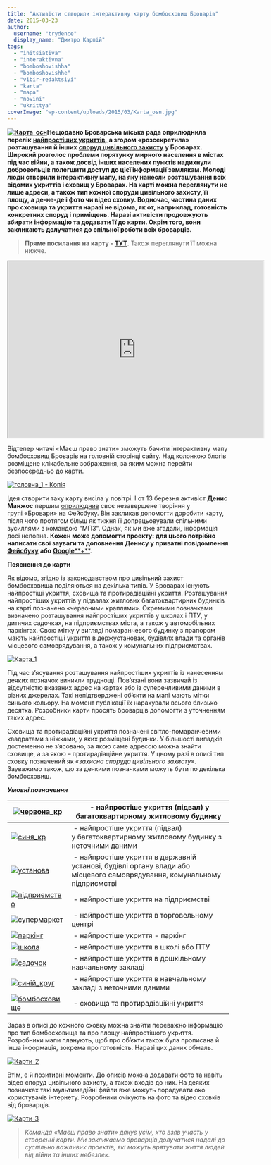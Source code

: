 ```yaml
---
title: "Активісти створили інтерактивну карту бомбосховищ Броварів"
date: 2015-03-23
author: 
  username: "trydence"
  display_name: "Дмитро Карпій"
tags: 
  - "initsiativa"
  - "interaktivna"
  - "bomboshovishha"
  - "bomboshovishhe"
  - "vibir-redaktsiyi"
  - "karta"
  - "mapa"
  - "novini"
  - "ukrittya"
coverImage: "wp-content/uploads/2015/03/Karta_osn.jpg"
---
```


**[![Карта_осн](https://mpz.brovary.org/wp-content/uploads/2015/03/Karta_osn.jpg)](https://mpz.brovary.org/wp-content/uploads/2015/03/Karta_osn.jpg)Нещодавно Броварська міська рада оприлюднила перелік** [**найпростіших укриттів,**](https://mpz.brovary.org/miska-rada-oprilyudnila-perelik-ukrittiv-na-vipadok-nebezpeki-hovatisya-radyat-u-pidvalah/) **а згодом «розсекретила» розташування й інших** [**споруд цивільного захисту**](https://mpz.brovary.org/miskrada-nadala-povnu-zagalnu-informatsiyu-pro-bomboshovishha-brovariv/) **у Броварах. Широкий розголос проблеми порятунку мирного населення в містах під час війни, а також досвід інших населених пунктів надихнули добровольців полегшити доступ до цієї інформації землякам. Молоді люди створили інтерактивну мапу, на яку нанесли розташування всіх відомих укриттів і сховищ у Броварах. На карті можна переглянути не лише адреси, а також тип кожної споруди цивільного захисту, її площу, а де-не-де і фото чи відео сховку. Водночас, частина даних про сховища та укриття наразі не відома, як от, наприклад, готовність конкретних споруд і приміщень. Наразі активісти продовжують збирати інформацію та додавати її до карти. Окрім того, вони закликають долучатися до спільної роботи всіх броварців.**

> **Пряме посилання на карту - [ТУТ](https://mapsengine.google.com/map/u/0/edit?mid=zuV4_TgAhWRo.kEBTN58Z-1qU&hl=uk)**. Також переглянути її можна нижче.

<iframe src="https://mapsengine.google.com/map/embed?mid=zuV4_TgAhWRo.kEBTN58Z-1qU&amp;hl=uk" width="580" height="400"></iframe>

Відтепер читачі «Маєш право знати» зможуть бачити інтерактивну мапу бомбосховищ Броварів на головній сторінці сайту. Над колонкою блогів розміщене клікабельне зображення, за яким можна перейти безпосередньо до карти.

[![головна_1 - Копія](https://mpz.brovary.org/wp-content/uploads/2015/03/golovna_1-Kopiya.jpg)](https://mpz.brovary.org/wp-content/uploads/2015/03/golovna_1-Kopiya.jpg)

Ідея створити таку карту висіла у повітрі. І от 13 березня активіст **Денис Манжос** першим [оприлюднив](https://www.facebook.com/groups/brovary/permalink/1002242193139080/) своє незавершене творіння у групі «Бровари» на Фейсбуку. Він закликав допомогти доробити карту, після чого протягом більш як тижня її допрацьовували спільними зусиллями з командою "МПЗ". Однак, як ми вже згадали, інформація досі неповна. **Кожен може допомогти проекту: для цього потрібно написати свої зауваги та доповнення Денису у приватні повідомлення** [**Фейсбуку**](https://www.facebook.com/dmanzos?fref=ufi) **або** [**Google****+**](https://plus.google.com/u/0/+%D0%94%D0%B5%D0%BD%D0%B8%D1%81%D0%9C%D0%B0%D0%BD%D0%B6%D0%BE%D1%81/about).

**Пояснення до карти**

Як відомо, згідно із законодавством про цивільний захист бомбосховища поділяються на декілька типів. У Броварах існують найпростіші укриття, сховища та протирадіаційні укриття. Розташування найпростіших укриттів у підвалах житлових багатоквартирних будинків на карті позначено «червоними краплями». Окремими позначками визначено розташування найпростіших укриттів у школах і ПТУ, у дитячих садочках, на підприємствах міста, а також у автомобільних паркінгах. Свою мітку у вигляді помаранчевого будинку з прапором мають найпростіші укриття в держустановах, будівлях влади та органів місцевого самоврядування, а також у комунальних підприємствах.

[![Карта_1](https://mpz.brovary.org/wp-content/uploads/2015/03/Karta_1.jpg)](https://mpz.brovary.org/wp-content/uploads/2015/03/Karta_1.jpg)

Під час з’ясування розташування найпростіших укриттів із нанесенням деяких позначок виникли труднощі. Пов’язані вони зазвичай із відсутністю вказаних адрес на картах або із суперечливими даними в різних джерелах. Такі непідтверджені об’єкти на мапі мають мітки синього кольору. На момент публікації їх нарахували всього близько десятка. Розробники карти просять броварців допомогти з уточненням таких адрес.

Сховища та протирадіаційні укриття позначені світло-помаранчевими квадратами з ніжками, у яких розміщені будинки. У більшості випадків достеменно не з’ясовано, за якою саме адресою можна знайти сховище, а за якою – протирадіаційне укриття. У цьому разі в описі тип сховку позначений як «_захисна споруда цивільного захисту_». Зауважимо також, що за деякими позначками можуть бути по декілька бомбосховищ.

_**Умовні позначення**_

| [![червона_кр](https://mpz.brovary.org/wp-content/uploads/2015/03/chervona_kr.png)](https://mpz.brovary.org/wp-content/uploads/2015/03/chervona_kr.png) |  - найпростіше укриття (підвал) у багатоквартирному житловому будинку |
| --- | --- |
| [![синя_кр](https://mpz.brovary.org/wp-content/uploads/2015/03/sinya_kr.png)](https://mpz.brovary.org/wp-content/uploads/2015/03/sinya_kr.png) |  - найпростіше укриття (підвал) у багатоквартирному житловому будинку з неточними даними |
| [![установа](https://mpz.brovary.org/wp-content/uploads/2015/03/ustanova.png)](https://mpz.brovary.org/wp-content/uploads/2015/03/ustanova.png) |  - найпростіше укриття в державній установі, будівлі органу влади або місцевого самоврядування, комунальному підприємстві |
| [![підприємство](https://mpz.brovary.org/wp-content/uploads/2015/03/pidpriyemstvo.png)](https://mpz.brovary.org/wp-content/uploads/2015/03/pidpriyemstvo.png) |  - найпростіше укриття на підприємстві |
| [![супермаркет](https://mpz.brovary.org/wp-content/uploads/2015/03/supermarket.png)](https://mpz.brovary.org/wp-content/uploads/2015/03/supermarket.png) |  - найпростіше укриття в торговельному центрі |
| [![паркінг](https://mpz.brovary.org/wp-content/uploads/2015/03/parking.png)](https://mpz.brovary.org/wp-content/uploads/2015/03/parking.png) |  - найпростіше укриття - паркінг |
| [![школа](https://mpz.brovary.org/wp-content/uploads/2015/03/shkola.png)](https://mpz.brovary.org/wp-content/uploads/2015/03/shkola.png) |  - найпростіше укриття в школі або ПТУ |
| [![садочок](https://mpz.brovary.org/wp-content/uploads/2015/03/sadochok.png)](https://mpz.brovary.org/wp-content/uploads/2015/03/sadochok.png) |  - найпростіше укриття в дошкільному навчальному закладі |
| [![синій_круг](https://mpz.brovary.org/wp-content/uploads/2015/03/siniy_krug.png)](https://mpz.brovary.org/wp-content/uploads/2015/03/siniy_krug.png) |  - найпростіше укриття в навчальному закладі з неточними даними |
| [![бомбосховище](https://mpz.brovary.org/wp-content/uploads/2015/03/bomboshovishhe.png)](https://mpz.brovary.org/wp-content/uploads/2015/03/bomboshovishhe.png) |  - сховища та протирадіаційні укриття |

Зараз в описі до кожного сховку можна знайти переважно інформацію про тип бомбосховища та про площу найпростішого укриття. Розробники мапи планують, щоб про об’єкти також була прописана й інша інформація, зокрема про готовність. Наразі цих даних обмаль.

[![Карти_2](https://mpz.brovary.org/wp-content/uploads/2015/03/Karti_2.jpg)](https://mpz.brovary.org/wp-content/uploads/2015/03/Karti_2.jpg)

Втім, є й позитивні моменти. До описів можна додавати фото та навіть відео споруд цивільного захисту, а також входів до них. На деяких позначках такі мультимедійні файли вже можуть порадувати око користувачів інтернету. Розробники очікують на фото та відео сховків від броварців.

[![Карти_3](https://mpz.brovary.org/wp-content/uploads/2015/03/Karti_3.jpg)](https://mpz.brovary.org/wp-content/uploads/2015/03/Karti_3.jpg)

> _Команда «Маєш право знати» дякує усім, хто взяв участь у створенні карти. Ми закликаємо броварців долучатися надалі до суспільно важливих проектів, які можуть врятувати життя людей від війни та інших небезпек._

